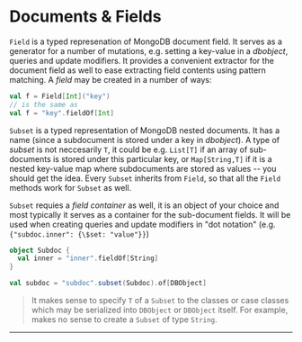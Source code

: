 # Documents & Fields

`Field` is a typed represenation of MongoDB document field. It serves
as a generator for a number of mutations, e.g. setting a key-value in
a $dbobject$, queries and update modifiers. It provides a convenient
extractor for the document field as well to ease extracting field
contents using pattern matching. A _field_ may be created in a number
of ways:

```scala
val f = Field[Int]("key")
// is the same as
val f = "key".fieldOf[Int]
```

`Subset` is a typed representation of MongoDB nested documents. It has
a name (since a subdocument is stored under a key in $dbobject$). A
type of _subset_ is not neccesarily `T`, it could be e.g. `List[T]` if
an array of sub-documents is stored under this particular key, or
`Map[String,T]` if it is a nested key-value map where subdocuments are
stored as values -- you should get the idea. Every `Subset` inherits
from `Field`, so that all the `Field` methods work for `Subset` as well.

`Subset` requies a _field container_ as well, it is an object of your
choice and most typically it serves as a container for the
sub-document fields. It will be used when creating queries and update
modifiers in "dot notation" (e.g. `{"subdoc.inner": {\$set: "value"}}`)

```scala
object Subdoc {
  val inner = "inner".fieldOf[String]
}

val subdoc = "subdoc".subset(Subdoc).of[DBObject]
```

> It makes sense to specify `T` of a `Subset` to the classes or case
> classes which may be serialized into `DBObject` or `DBObject`
> itself. For example, makes no sense to create a `Subset` of type
> `String`.

* * *
